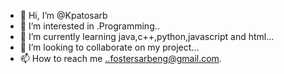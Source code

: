 - 👋 Hi, I’m @Kpatosarb
- 👀 I’m interested in .Programming..
- 🌱 I’m currently learning java,c++,python,javascript and html...
- 💞️ I’m looking to collaborate on my project...
- 📫 How to reach me ..fostersarbeng@gmail.com.

<!---
Kpatosarb/Kpatosarb is a ✨ special ✨ repository because its `README.md` (this file) appears on your GitHub profile.
You can click the Preview link to take a look at your changes.
--->
